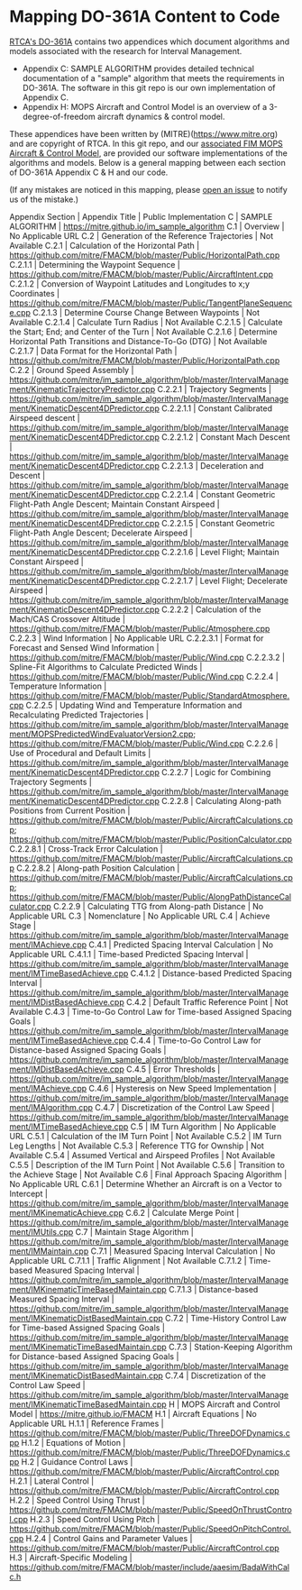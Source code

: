 ﻿# Mapping DO-361A Content to Code

[RTCA's DO-361A](https://my.rtca.org/nc__store?search=do-361) contains two appendices which document algorithms and models associated with the research for Interval Management.

* Appendix C: SAMPLE ALGORITHM provides detailed technical documentation of a "sample" algorithm that meets the requirements in DO-361A. The software in this git repo is our own implementation of Appendix C.
* Appendix H: MOPS Aircraft and Control Model is an overview of a 3-degree-of-freedom aircraft dynamics & control model.

These appendices have been written by (MITRE)(https://www.mitre.org) and are copyright of RTCA. In this git repo, and our [associated FIM MOPS Aircraft & Control Model](https://mitre.github.io/FMACM), are provided our software implementations of the algorithms and models. Below is a general mapping between each section of DO-361A Appendix C & H and our code.

(If any mistakes are noticed in this mapping, please [open an issue](https://github.com/mitre/im_sample_algorithm/issues) to notify us of the mistake.)

Appendix Section | Appendix Title | Public Implementation
C | SAMPLE ALGORITHM | https://mitre.github.io/im_sample_algorithm
C.1 | Overview | No Applicable URL
C.2 | Generation of the Reference Trajectories | Not Available
C.2.1 | Calculation of the Horizontal Path | https://github.com/mitre/FMACM/blob/master/Public/HorizontalPath.cpp
C.2.1.1 | Determining the Waypoint Sequence | https://github.com/mitre/FMACM/blob/master/Public/AircraftIntent.cpp
C.2.1.2 | Conversion of Waypoint Latitudes and Longitudes to x;y Coordinates | https://github.com/mitre/FMACM/blob/master/Public/TangentPlaneSequence.cpp
C.2.1.3 | Determine Course Change Between Waypoints | Not Available
C.2.1.4 | Calculate Turn Radius | Not Available
C.2.1.5 | Calculate the Start; End; and Center of the Turn | Not Available
C.2.1.6 | Determine Horizontal Path Transitions and Distance-To-Go (DTG) | Not Available
C.2.1.7 | Data Format for the Horizontal Path | https://github.com/mitre/FMACM/blob/master/Public/HorizontalPath.cpp
C.2.2 | Ground Speed Assembly | https://github.com/mitre/im_sample_algorithm/blob/master/IntervalManagement/KinematicTrajectoryPredictor.cpp
C.2.2.1 | Trajectory Segments | https://github.com/mitre/im_sample_algorithm/blob/master/IntervalManagement/KinematicDescent4DPredictor.cpp
C.2.2.1.1 | Constant Calibrated Airspeed descent | https://github.com/mitre/im_sample_algorithm/blob/master/IntervalManagement/KinematicDescent4DPredictor.cpp
C.2.2.1.2 | Constant Mach Descent | https://github.com/mitre/im_sample_algorithm/blob/master/IntervalManagement/KinematicDescent4DPredictor.cpp
C.2.2.1.3 | Deceleration and Descent | https://github.com/mitre/im_sample_algorithm/blob/master/IntervalManagement/KinematicDescent4DPredictor.cpp
C.2.2.1.4 | Constant Geometric Flight-Path Angle Descent; Maintain Constant Airspeed | https://github.com/mitre/im_sample_algorithm/blob/master/IntervalManagement/KinematicDescent4DPredictor.cpp
C.2.2.1.5 | Constant Geometric Flight-Path Angle Descent; Decelerate Airspeed | https://github.com/mitre/im_sample_algorithm/blob/master/IntervalManagement/KinematicDescent4DPredictor.cpp
C.2.2.1.6 | Level Flight; Maintain Constant Airspeed | https://github.com/mitre/im_sample_algorithm/blob/master/IntervalManagement/KinematicDescent4DPredictor.cpp
C.2.2.1.7 | Level Flight; Decelerate Airspeed | https://github.com/mitre/im_sample_algorithm/blob/master/IntervalManagement/KinematicDescent4DPredictor.cpp
C.2.2.2 | Calculation of the Mach/CAS Crossover Altitude | https://github.com/mitre/FMACM/blob/master/Public/Atmosphere.cpp
C.2.2.3 | Wind Information | No Applicable URL
C.2.2.3.1 | Format for Forecast and Sensed Wind Information | https://github.com/mitre/FMACM/blob/master/Public/Wind.cpp
C.2.2.3.2 | Spline-Fit Algorithms to Calculate Predicted Winds | https://github.com/mitre/FMACM/blob/master/Public/Wind.cpp
C.2.2.4 | Temperature Information | https://github.com/mitre/FMACM/blob/master/Public/StandardAtmosphere.cpp
C.2.2.5 | Updating Wind and Temperature Information and Recalculating Predicted Trajectories | https://github.com/mitre/im_sample_algorithm/blob/master/IntervalManagement/MOPSPredictedWindEvaluatorVersion2.cpp; https://github.com/mitre/FMACM/blob/master/Public/Wind.cpp
C.2.2.6 | Use of Procedural and Default Limits | https://github.com/mitre/im_sample_algorithm/blob/master/IntervalManagement/KinematicDescent4DPredictor.cpp
C.2.2.7 | Logic for Combining Trajectory Segments | https://github.com/mitre/im_sample_algorithm/blob/master/IntervalManagement/KinematicDescent4DPredictor.cpp
C.2.2.8 | Calculating Along-path Positions from Current Position | https://github.com/mitre/FMACM/blob/master/Public/AircraftCalculations.cpp; https://github.com/mitre/FMACM/blob/master/Public/PositionCalculator.cpp
C.2.2.8.1 | Cross-Track Error Calculation | https://github.com/mitre/FMACM/blob/master/Public/AircraftCalculations.cpp
C.2.2.8.2 | Along-path Position Calculation | https://github.com/mitre/FMACM/blob/master/Public/AircraftCalculations.cpp; https://github.com/mitre/FMACM/blob/master/Public/AlongPathDistanceCalculator.cpp
C.2.2.9 | Calculating TTG from Along-path Distance | No Applicable URL
C.3 | Nomenclature | No Applicable URL
C.4 | Achieve Stage | https://github.com/mitre/im_sample_algorithm/blob/master/IntervalManagement/IMAchieve.cpp
C.4.1 | Predicted Spacing Interval Calculation | No Applicable URL
C.4.1.1 | Time-based Predicted Spacing Interval | https://github.com/mitre/im_sample_algorithm/blob/master/IntervalManagement/IMTimeBasedAchieve.cpp
C.4.1.2 | Distance-based Predicted Spacing Interval | https://github.com/mitre/im_sample_algorithm/blob/master/IntervalManagement/IMDistBasedAchieve.cpp
C.4.2 | Default Traffic Reference Point | Not Available
C.4.3 | Time-to-Go Control Law for Time-based Assigned Spacing Goals | https://github.com/mitre/im_sample_algorithm/blob/master/IntervalManagement/IMTimeBasedAchieve.cpp
C.4.4 | Time-to-Go Control Law for Distance-based Assigned Spacing Goals | https://github.com/mitre/im_sample_algorithm/blob/master/IntervalManagement/IMDistBasedAchieve.cpp
C.4.5 | Error Thresholds | https://github.com/mitre/im_sample_algorithm/blob/master/IntervalManagement/IMAchieve.cpp
C.4.6 | Hysteresis on New Speed Implementation | https://github.com/mitre/im_sample_algorithm/blob/master/IntervalManagement/IMAlgorithm.cpp
C.4.7 | Discretization of the Control Law Speed | https://github.com/mitre/im_sample_algorithm/blob/master/IntervalManagement/IMTimeBasedAchieve.cpp
C.5 | IM Turn Algorithm | No Applicable URL
C.5.1 | Calculation of the IM Turn Point | Not Available
C.5.2 | IM Turn Leg Lengths | Not Available
C.5.3 | Reference TTG for Ownship | Not Available
C.5.4 | Assumed Vertical and Airspeed Profiles | Not Available
C.5.5 | Description of the IM Turn Point | Not Available
C.5.6 | Transition to the Achieve Stage | Not Available
C.6 | Final Approach Spacing Algorithm | No Applicable URL
C.6.1 | Determine Whether an Aircraft is on a Vector to Intercept | https://github.com/mitre/im_sample_algorithm/blob/master/IntervalManagement/IMKinematicAchieve.cpp
C.6.2 | Calculate Merge Point | https://github.com/mitre/im_sample_algorithm/blob/master/IntervalManagement/IMUtils.cpp
C.7 | Maintain Stage Algorithm | https://github.com/mitre/im_sample_algorithm/blob/master/IntervalManagement/IMMaintain.cpp
C.7.1 | Measured Spacing Interval Calculation | No Applicable URL
C.7.1.1 | Traffic Alignment | Not Available
C.7.1.2 | Time-based Measured Spacing Interval | https://github.com/mitre/im_sample_algorithm/blob/master/IntervalManagement/IMKinematicTimeBasedMaintain.cpp
C.7.1.3 | Distance-based Measured Spacing Interval | https://github.com/mitre/im_sample_algorithm/blob/master/IntervalManagement/IMKinematicDistBasedMaintain.cpp
C.7.2 | Time-History Control Law for Time-based Assigned Spacing Goals | https://github.com/mitre/im_sample_algorithm/blob/master/IntervalManagement/IMKinematicTimeBasedMaintain.cpp
C.7.3 | Station-Keeping Algorithm for Distance-based Assigned Spacing Goals | https://github.com/mitre/im_sample_algorithm/blob/master/IntervalManagement/IMKinematicDistBasedMaintain.cpp
C.7.4 | Discretization of the Control Law Speed | https://github.com/mitre/im_sample_algorithm/blob/master/IntervalManagement/IMKinematicTimeBasedMaintain.cpp
H | MOPS Aircraft and Control Model | https://mitre.github.io/FMACM
H.1 | Aircraft Equations | No Applicable URL
H.1.1 | Reference Frames | https://github.com/mitre/FMACM/blob/master/Public/ThreeDOFDynamics.cpp
H.1.2 | Equations of Motion | https://github.com/mitre/FMACM/blob/master/Public/ThreeDOFDynamics.cpp
H.2 | Guidance Control Laws | https://github.com/mitre/FMACM/blob/master/Public/AircraftControl.cpp
H.2.1 | Lateral Control | https://github.com/mitre/FMACM/blob/master/Public/AircraftControl.cpp
H.2.2 | Speed Control Using Thrust | https://github.com/mitre/FMACM/blob/master/Public/SpeedOnThrustControl.cpp
H.2.3 | Speed Control Using Pitch | https://github.com/mitre/FMACM/blob/master/Public/SpeedOnPitchControl.cpp
H.2.4 | Control Gains and Parameter Values | https://github.com/mitre/FMACM/blob/master/Public/AircraftControl.cpp
H.3 | Aircraft-Specific Modeling | https://github.com/mitre/FMACM/blob/master/include/aaesim/BadaWithCalc.h
